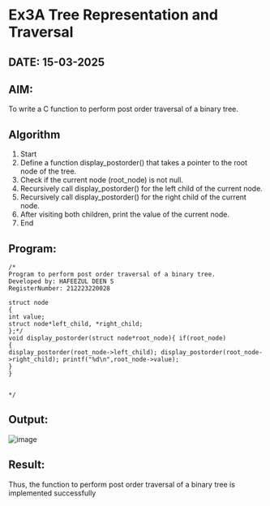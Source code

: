 # Ex3A Tree Representation and Traversal
## DATE: 15-03-2025
## AIM:
To write a C function to perform post order traversal of a binary tree.

## Algorithm
1.	Start
2.	Define a function display_postorder() that takes a pointer to the root node of the tree.
3.	Check if the current node (root_node) is not null.
4.	Recursively call display_postorder() for the left child of the current node.
5.	Recursively call display_postorder() for the right child of the current node.
6.	After visiting both children, print the value of the current node.
7.	End

## Program:
```
/*
Program to perform post order traversal of a binary tree.
Developed by: HAFEEZUL DEEN S
RegisterNumber: 212223220028

struct node
{
int value;
struct node*left_child, *right_child;
};*/
void display_postorder(struct node*root_node){ if(root_node)
{
display_postorder(root_node->left_child); display_postorder(root_node->right_child); printf("%d\n",root_node->value);
}
}


*/
```

## Output:
![image](https://github.com/user-attachments/assets/5795cabb-9ad4-48ad-a118-e9951ddb8fd7)



## Result:
Thus, the function to perform post order traversal of a binary tree is implemented successfully
